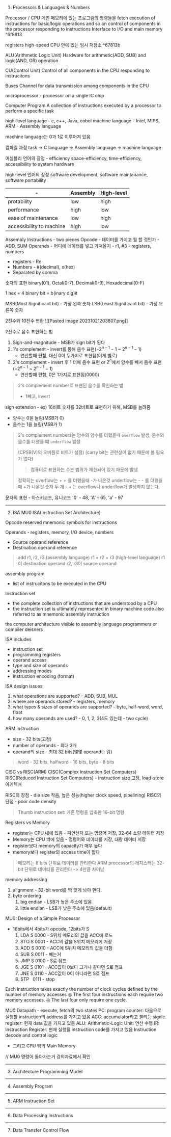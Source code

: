 1. Processors & Languages & Numbers

Processor / CPU
메인 메모리에 있는 프로그램의 명령들을 fetch
execution of instructions for basic/logic operations and so on
control of components in the processor responding to instructions
Interface to I/O and main memory ^6f8813

registers
high-speed CPU 안에 있는 임시 저장소 ^67813b

ALU(Arithmetic Logic Unit)
Hardware for arithmetic(ADD, SUB) and logic(AND, OR) operation

CU(Control Unit)
Control of all components in the CPU responding to instrucitons

Buses
Channel for data transmission among components in the CPU

microprocessor - processor on a single IC chip

Computer Program
A collection of instructions executed by a processor to perform a specific task

high-level language - c, c++, Java, cobol
machine language - Intel, MIPS, ARM - Assembly language

machine language는 0과 1로 이루어져 있음

컴파일 과정
task -> C language -> Assembly language -> machine language

어셈블리 언어의 장점 - efficiency
space-efficiency, time-efficiency, accessibility to system hardware

high-level 언어의 장정
software development, software maintanance, software portability

|-|Assembly|High-level|
|--|--|--|
|protability|low|high|
|performance|high|low|
|ease of maintenance|low|high|
|accessibility to machine|high|low|

Assembly Instructions - two pieces
Opcode - 데이터를 가지고 뭘 할 것인가 - ADD, SUM
Operands - 어디에 데이터를 넣고 가져올지 - r1, #3 - registers, numbers
- registers - Rn
- Numbers - #(decimal), x(hex)
- Separated by comma

숫자의 표현
binary(01), Octal(0-7), Decimal(0-9), Hexadecimal(0-F)

1 hex = 4 binary
bit = b(inary dig)it

MSB(Most Significant bit) - 가장 왼쪽 숫자
LSB(Least Significant bit) - 가장 오른쪽 숫자

2진수와 10진수 변환
![[Pasted image 20231021203807.png]]

2진수로 음수 표현하는 법
1. Sign-and-magnitude - MSB가 sign bit가 된다
2. 1's complement - invert를 통해 음수 표현($-2^{n-1}-1$ ~ $2^{n-1}-1$)
	- 연산할때 편함, 대신 0이 두가지로 표현됨(이게 별로)
3. 2's complement - invert 후 1 더해 음수 표현 or $2^n$에서 양수를 빼서 음수 표현
	($-2^{n-1}$ ~ $2^{n-1}-1$)
	- 연산할때 편함, 0은 1가지로 표현됨(0000)

> 2's complement number로 표현된 음수를 확인하는 법
> - 1빼고, invert

sign extension - ex) 16비트 숫자를 32비트로 표현하기 위해, MSB를 늘려줌
- 양수는 0을 늘림(MSB가 0)
- 음수는 1을 늘림(MSB가 1)

> 2's complement numbers는 양수와 양수를 더했을때 `overflow` 발생, 음수와 음수를 더했을 떄 `underflow` 발생
> 
> (CPSR(V)의 오버플로 비트가 설정)
> (carry bit는 관련성이 없기 때문에 볼 필요가 없다)
> 
>  > 컴퓨터로 표현하는 수는 범위가 제한되어 있기 때문에 발생
> 
> 정확히는 overflow는 + + 를 더했을때 -가 나온것
> underflow는 - - 를 더했을때 +가 나온것
> 숫자 두 개 - + 는 overflow나 underflow가 발생하지 않는다.

문자의 표현 - 아스키코드, 유니코드
'0' - 48, 'A' - 65, 'a' - 97

---
2. ISA MU0
ISA(Instruction Set Architecture)

Opcode
reserved mnemonic symbols for instructions

Operands  - registers, memory, I/O device, numbers
- Source operand reference
- Destination operand reference

> add r1, r2, r3 (assembly language)
> r1 = r2 + r3 (high-level language)
> r1이 destination operand
> r2, r3이 source operand

assembly program
- list of instrucitons to be executed in the CPU

Instruction set
- the complete collection of instructions that are understood by a CPU
- the instruction set is ultimately represented in binary machine code also referred to as mnemonic assembly instruction

the computer architecture visible to assembly language programmers or compiler deisners

ISA includes
- instruction set
- programming registers
- operand access
- type and size of operands
- addressing modes
- instruction encoding (format)

ISA design issues
1. what operations are supported? - ADD, SUB, MUL
2. where are operands stored? - registers, memory
3. what types & sizes of operands are supported? - byte, half-word, word, float
4. how many operands are used? - 0, 1, 2, 3(4도 있는데 - two cycle)

ARM instruction
- size - 32 bits(고정)
- number of operands - 최대 3개
- operand의 size - 최대 32 bits(몇몇 operand는 김)
> word - 32 bits, halfword - 16 bits, byte - 8 bits

CISC vs RISC(ARM)
CISC(Complex Instruction Set Computers)
RISC(Reduced Instruction Set Computers) - instruction size 고정, load-store 아키텍쳐

RISC의 장점 - die size 작음, 높은 성능(higher clock speed, pipelining)
RISC의 단점 - poor code density
> Thumb instruction set: 기존 명령을 압축한 16-bit 명령

Registers vs Memory
- register는 CPU 내에 있음 - 피연산자 또는 명령어 저장, 32-64 소량 데이터 저장
- Memory는 CPU 밖에 있음 - 명령어와 데이터를 저장, 대량 데이터 저장
- register보다 memory의 capacity가 매우 높다
- memory보다 register의 access time이 짧다
> 메모리는 8 bits 단위로 데이터를 관리한다
> ARM processor의 레지스터는 32-bit 단위로 데이터를 관리한다
> -> 4만큼 차이남

memory addressing
1. alignment - 32-bit word를 딱 맞게 놔야 한다.
2. byte ordering
	1. big endian - LSB가 높은 주소에 있음
	2. little endian - LSB가 낮은 주소에 있음(default)

MU0: Design of a Simple Processor
- 16bits에서 4bits가 opcode, 12bits가 S
	1. LDA S 0000 - S위치 메모리의 값을 ACC에 로드
	2. STO S 0001 - ACC의 값을 S위치 메모리에 저장
	3. ADD S 0010 - ACC에 S위치 메모리의 값을 더함
	4. SUB S 0011 - 빼는거
	5. JMP S 0100 - S로 점프
	6. JGE S 0101 - ACC값이 0보다 크거나 같다면 S로 점프
	7. JNE S 0110 - ACC값이 0이 아니라면 S로 점프
	8. STP   0111 - stop

Each instruction takes exactly the number of clock cycles defined by the number of memory accesses
◎ The first four instructions each require two memory accesses.
◎ The last four only require one cycle.

MU0 Datapath - execute, fetch의  two states
PC: program counter: 다음으로 실행할 instruction의 address를 가지고 있음
ACC: accumulator라고 불리는 signle register: 현재 data 값을 가지고 있음
ALU: Arithmetic-Logic Unit: 연산 수행
IR: Instruction Register: 현재 실행될 instruction code를 가지고 있음
Instruction decode and control logic
- 그리고 CPU 밖의 Main Memory

// MU0 명령어 돌아가는거 강의자료에서 확인




---
3. Architecture Programming Model


---
4. Assembly Program


---
5. ARM Instruction Set


---
6. Data Processing Instructions


---
7. Data Transfer Control Flow